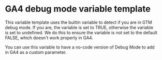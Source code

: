 # GA4 debug mode variable template

This variable template uses the builtin variable to detect if you are in GTM debug mode. If you are, the variable is set to TRUE, otherwise the variable is set to undefined.
We do this to ensure the variable is not set to the default FALSE, which doesn't work properly in GA4.

You can use this variable to have a no-code version of Debug Mode to add in GA4 as a custom parameter.
